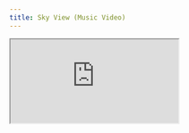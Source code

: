 ```yaml
---
title: Sky View (Music Video)
---
```


<div class="video">
  <iframe src="https://youtu.be/XddauF\_1ZQs"></iframe>
</div>
